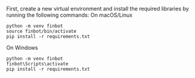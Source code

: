First, create a new virtual environment and install the required libraries by running the following commands:
On macOS/Linux
```
python -m venv finbot
source finbot/bin/activate
pip install -r requirements.txt
```
On Windows
```
python -m venv finbot
finbot\Scripts\activate
pip install -r requirements.txt
```
